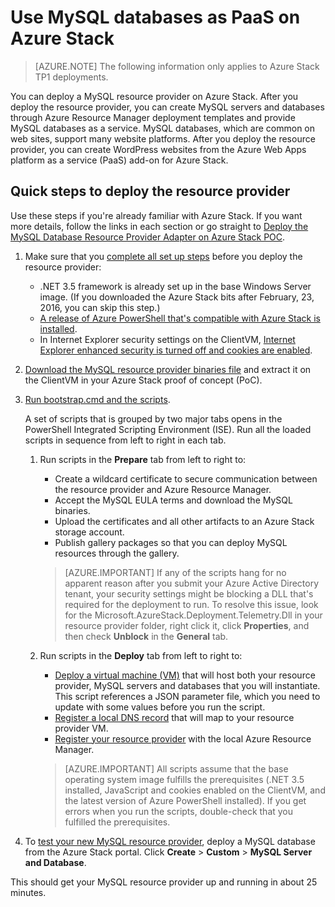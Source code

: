 <properties
    pageTitle="Use MySQL databases as PaaS on Azure Stack | Microsoft Azure"
    description="Understand the quick steps to deploy the MySQL resource provider and provide MySQL as a service on Azure Stack."
    services="azure-stack"
    documentationCenter=""
    authors="Dumagar"
    manager="bradleyb"
    editor=""/>

<tags
    ms.service="multiple"
    ms.workload="na"
    ms.tgt_pltfrm="na"
    ms.devlang="na"
    ms.topic="article"
    ms.date="09/26/2016"
    ms.author="dumagar"/>

# <a name="use-mysql-databases-as-paas-on-azure-stack"></a>Use MySQL databases as PaaS on Azure Stack

> [AZURE.NOTE] The following information only applies to Azure Stack TP1 deployments.

You can deploy a MySQL resource provider on Azure Stack. After you deploy the resource provider, you can create MySQL servers and databases through Azure Resource Manager deployment templates and provide MySQL databases as a service. MySQL databases, which are common on web sites, support many website platforms. After you deploy the resource provider, you can create WordPress websites from the Azure Web Apps platform as a service (PaaS) add-on for Azure Stack.

## <a name="quick-steps-to-deploy-the-resource-provider"></a>Quick steps to deploy the resource provider
Use these steps if you're already familiar with Azure Stack. If you want more details, follow the links in each section or go straight to [Deploy the MySQL Database Resource Provider Adapter on Azure Stack POC](azure-stack-mysql-rp-deploy-long.md).

1.  Make sure that you [complete all set up steps](azure-stack-mysql-rp-deploy-long.md#set-up-steps-before-you-deploy) before you deploy the resource provider:

    - .NET 3.5 framework is already set up in the base Windows Server image. (If you downloaded the Azure Stack bits after February, 23, 2016, you can skip this step.)
    - [A release of Azure PowerShell that's compatible with Azure Stack is installed](http://aka.ms/azStackPsh).
    - In Internet Explorer security settings on the ClientVM,  [Internet Explorer enhanced security is turned off and cookies are enabled](azure-stack-mysql-rp-deploy-long.md#Turn-off-IE-enhanced-security-and-enable-cookies).

2. [Download the MySQL resource provider binaries file](http://aka.ms/masmysqlrp) and extract it on the ClientVM in your Azure Stack proof of concept (PoC).

3. [Run bootstrap.cmd and the scripts](azure-stack-mysql-rp-deploy-long.md#Bootstrap-the-resource-provider-deployment-PowerShell-and-Prepare-for-deployment).

    A set of scripts that is grouped by two major tabs opens in the PowerShell Integrated Scripting Environment (ISE). Run all the loaded scripts in sequence from left to right in each tab.

    1. Run scripts in the **Prepare** tab from left to right to:

        - Create a wildcard certificate to secure communication between the resource provider and Azure Resource Manager.
        - Accept the MySQL EULA terms and download the MySQL binaries.
        - Upload the certificates and all other artifacts to an Azure Stack storage account.
        - Publish gallery packages so that you can deploy MySQL resources through the gallery.

        > [AZURE.IMPORTANT] If any of the scripts hang for no apparent reason after you submit your Azure Active Directory tenant, your security settings might be blocking a DLL that's required for the deployment to run. To resolve this issue, look for the Microsoft.AzureStack.Deployment.Telemetry.Dll in your resource provider folder, right click it, click **Properties**, and then check **Unblock** in the **General** tab.

    2. Run scripts in the **Deploy** tab from left to right to:

        - [Deploy a virtual machine  (VM)](azure-stack-mysql-rp-deploy-long.md#Deploy-the-MySQLResource-Provider-VM) that will host both your resource provider, MySQL servers and databases that you will instantiate. This script references a JSON parameter file, which you need to update with some values before you run the script.
        - [Register a local DNS record](azure-stack-mysql-rp-deploy-long.md#Update-the-local-DNS) that will map to your resource provider VM.
        - [Register your resource provider](azure-stack-mysql-rp-deploy-long.md#Register-the-MySQL-RP-Resource-Provider) with the local Azure Resource Manager.

        > [AZURE.IMPORTANT] All scripts assume that the base operating system image fulfills the prerequisites (.NET 3.5 installed, JavaScript and cookies enabled on the ClientVM, and the latest version of Azure PowerShell installed). If you get errors when you run the scripts, double-check that you fulfilled the prerequisites.

5. To [test your new MySQL resource provider](/azure-stack-MySql-rp-deploy-long.md#create-your-first-mysql-database-to=test-your-deployment), deploy a MySQL database from the Azure Stack portal. Click **Create** &gt; **Custom** &gt; **MySQL Server and Database**.

This should get your MySQL resource provider up and running in about 25 minutes.
